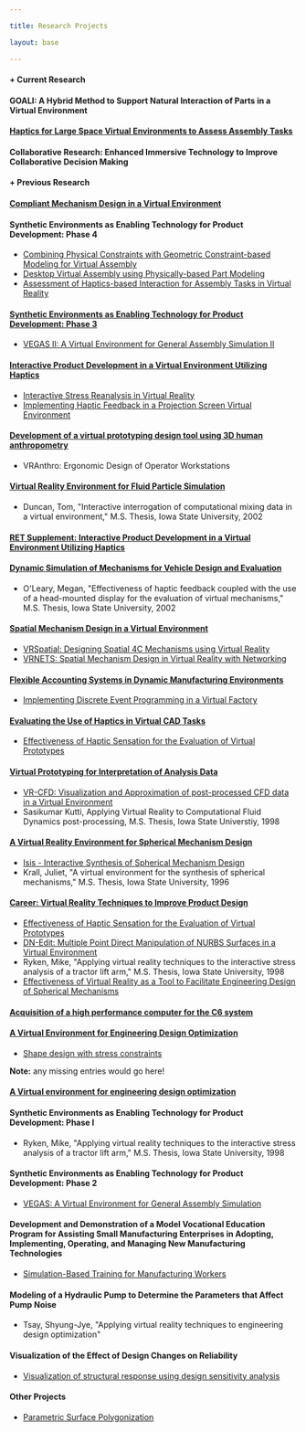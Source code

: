 ```yaml
---

title: Research Projects

layout: base

---
```

#### + Current Research

#### GOALI: A Hybrid Method to Support Natural Interaction of Parts in a Virtual Environment

#### [Haptics for Large Space Virtual Environments to Assess Assembly Tasks](MobileRobot/)

#### Collaborative Research: Enhanced Immersive Technology to Improve Collaborative Decision Making

#### + Previous Research

#### [Compliant Mechanism Design in a Virtual Environment](COMPLIANT/)

#### Synthetic Environments as Enabling Technology for Product Development: Phase 4
- [Combining Physical Constraints with Geometric Constraint-based Modeling for Virtual Assembly](SHARP.html)
- [Desktop Virtual Assembly using Physically-based Part Modeling ](HapticAssembly/DesktopHapticAssembly.htm)
- [Assessment of Haptics-based Interaction for Assembly Tasks in Virtual Reality](HapticsUserStudy/Haptics_User_Study.htm)

#### [Synthetic Environments as Enabling Technology for Product Development: Phase 3](Synthetic_Environments.html)
- [VEGAS II: A Virtual Environment for General Assembly Simulation II](../ASSEMBLY/Assembly2.html)

#### [Interactive Product Development in a Virtual Environment Utilizing Haptics](interactive_product_dev.html)
- [Interactive Stress Reanalysis in Virtual Reality](StressC6/)
- [Implementing Haptic Feedback in a Projection Screen Virtual Environment](phantom/phantom.html)

#### [Development of a virtual prototyping design tool using 3D human anthropometry](developement_of_virtual.html)
- VRAnthro: Ergonomic Design of Operator Workstations

#### [Virtual Reality Environment for Fluid Particle Simulation](FluidSim.html)
- Duncan, Tom, "Interactive interrogation of computational mixing data in a virtual environment," M.S. Thesis, Iowa State University, 2002

#### [RET Supplement: Interactive Product Development in a Virtual Environment Utilizing Haptics](interactive_product_dev_RET.html)

#### [Dynamic Simulation of Mechanisms for Vehicle Design and Evaluation](VehicleDesignSim.html)
- O'Leary, Megan, "Effectiveness of haptic feedback coupled with the use of a head-mounted display for the evaluation of virtual mechanisms," M.S. Thesis, Iowa State University, 2002

#### [Spatial Mechanism Design in a Virtual Environment](spatial_mechanism_design.html)
- [VRSpatial: Designing Spatial 4C Mechanisms using Virtual Reality](SPATIAL/vrspatial.htm)
- [VRNETS: Spatial Mechanism Design in Virtual Reality with Networking](../VRNETS/)

#### [Flexible Accounting Systems in Dynamic Manufacturing Environments](FlexAccEnv.html)
- [Implementing Discrete Event Programming in a Virtual Factory](../FACTORY/factory.html)

#### [Evaluating the Use of Haptics in Virtual CAD Tasks](VCADEval.html)
- [Effectiveness of Haptic Sensation for the Evaluation of Virtual Prototypes](../HAPTICS/HapticStudy.html)

#### [Virtual Prototyping for Interpretation of Analysis Data](ProtoAnalysis.html)
- [VR-CFD: Visualization and Approximation of post-processed CFD data in a Virtual Environment](../CFD/CFD.html)
- Sasikumar Kutti, Applying Virtual Reality to Computational Fluid Dynamics post-processing, M.S. Thesis, Iowa State Universtiy, 1998

#### [A Virtual Reality Environment for Spherical Mechanism Design](SphereDesign.html)
- [Isis - Interactive Synthesis of Spherical Mechanism Design](../ISIS/isis.html)
- Krall, Juliet, "A virtual environment for the synthesis of spherical mechanisms," M.S. Thesis, Iowa State University, 1996

#### [Career: Virtual Reality Techniques to Improve Product Design](career_virtualreality.html)
- [Effectiveness of Haptic Sensation for the Evaluation of Virtual Prototypes](../HAPTICS/HapticStudy.html)
- [DN-Edit: Multiple Point Direct Manipulation of NURBS Surfaces in a Virtual Environment](../NURBS/DNEdit.html)
- Ryken, Mike, "Applying virtual reality techniques to the interactive stress analysis of a tractor lift arm," M.S. Thesis, Iowa State University, 1998
- [Effectiveness of Virtual Reality as a Tool to Facilitate Engineering Design of Spherical Mechanisms](../EVAL/EVAL.html)

#### [Acquisition of a high performance computer for the C6 system](acquisitionofc6.html)

#### [A Virtual Environment for Engineering Design Optimization](Optimization.html)
- [Shape design with stress constraints](../SHAPE/SHAPE.html)

<div class="alert">
<strong>Note:</strong> any missing entries would go here!
</div>

#### [A Virtual environment for engineering design optimization](../sen_opt/sen_opt.html)

#### Synthetic Environments as Enabling Technology for Product Development: Phase I
- Ryken, Mike, "Applying virtual reality techniques to the interactive stress analysis of a tractor lift arm," M.S. Thesis, Iowa State University, 1998

#### Synthetic Environments as Enabling Technology for Product Development: Phase 2
- [VEGAS: A Virtual Environment for General Assembly Simulation](../ASSEMBLY/Assembly.html)

#### Development and Demonstration of a Model Vocational Education Program for Assisting Small Manufacturing Enterprises in Adopting, Implementing, Operating, and Managing New Manufacturing Technologies
- [Simulation-Based Training for Manufacturing Workers](../sim_train/sim_train.html)

#### Modeling of a Hydraulic Pump to Determine the Parameters that Affect Pump Noise
- Tsay, Shyung-Jye, "Applying virtual reality techniques to engineering design optimization"

#### Visualization of the Effect of Design Changes on Reliability
- [Visualization of structural response using design sensitivity analysis](Ford.html)

#### Other Projects
- [Parametric Surface Polygonization](../polygonize/polygonize.html)
